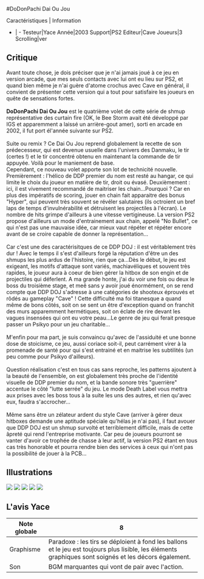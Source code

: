 #DoDonPachi Dai Ou Jou

Caractéristiques | Information
- | -
Testeur|Yace
Année|2003
Support|PS2
Editeur|Cave
Joueurs|3
Scrolling|ver

## Critique
Avant toute chose, je dois préciser que je n'ai jamais joué à ce jeu en version arcade, que mes seuls contacts avec lui ont eu lieu sur PS2, et quand bien même je n'ai guère d'atome crochus avec Cave en général, il convient de présenter cette version qui a tout pour satisfaire les joueurs en quête de sensations fortes.<br/><br/><b>DoDonPachi Dai Ou Jou</b> est le quatrième volet de cette série de shmup représentative des curtain fire (OK, le Bee Storm avait été développé par IGS et apparemment a laissé un arrière-gout amer), sorti en arcade en 2002, il fut port él'année suivante sur PS2.<br/><br/>Suite ou remix ? Ce Dai Ou Jou reprend globalement la recette de son prédecesseur, qui est devenue usuelle dans l'univers des Danmaku, le tir (certes !) et le tir concentré obtenu en maintenant la commande de tir appuyée. Voilà pour le maniement de base. <br/>Cependant, ce nouveau volet apporte son lot de technicité nouvelle. Premièrement : l'hélico de DDP premier du nom est resté au hangar, ce qui limite le choix du joueur en matière de tir, droit ou évasé. Deuxièmement : ici, il est vivement recommandé de maitriser les chain...Pourquoi ? Car en plus des impératifs de scoring, jouer en chain fait apparaitre des bonus "Hyper", qui peuvent très souvent se révéler salutaires (ils octroient un bref laps de temps d'invulnérabilité et détruisent les projectiles à l'écran). Le nombre de hits grimpe d'ailleurs à une vitesse vertigineuse. La version PS2 propose d'ailleurs un mode d'entrainement aux chain, appelé "No Bullet", ce qui n'est pas une mauvaise idée, car mieux vaut répéter et répéter encore avant de se croire capable de donner la représentation...<br/><br/>Car c'est une des caractérisitques de ce DDP DOJ : il est véritablement très dur ! Avec le temps il s'est d'ailleurs forgé la réputation d'être un des shmups les plus ardus de l'histoire, rien que ça...Dès le début, le jeu est exigeant, les motifs d'attaque sont variés, machiavéliques et souvent très rapides, le joueur aura à coeur de bien gérer la hitbox de son engin et de projectiles qui déferlent. A ma grande honte, j'ai du voir une fois ou deux le boss du troisième stage, et meê sans y avoir joué énormément, on se rend compte que DDP DOJ s'adresse à une catégories de shooteux éprouvés et rôdés au gameplay "Cave" ! Cette difficulté ma foi titanesque a quand même de bons côtés, soit on se sent un être d'exception quand on franchit des murs apparemment hermétiques, soit on éclate de rire devant les vagues insensées qui ont eu votre peau...Le genre de jeu qui ferait presque passer un Psikyo pour un jeu charitable...<br/><br/>M'enfin pour ma part, je suis convaincu qu'avec de l'assiduité et une bonne dose de stoicisme, ce jeu, aussi coriace soit-il, peut carrément virer à la promenade de santé pour qui s'est entrainé et en maitrise les subtilités (un peu comme pour Psikyo d'ailleurs). <br/><br/>Question réalisation c'est en tous cas sans reproche, les patterns ajoutent à la beauté de l'ensemble, on est globalement très proche de l'identité visuelle de DDP premier du nom, et la bande sonore très "guerrière" accentue le côté "lutte serrée" du jeu. Le mode Death Label vous mettra aux prises avec les boss tous à la suite les uns des autres, et rien qu'avec eux, faudra s'accrocher...<br/><br/>Même sans être un zélateur ardent du style Cave (arriver à gérer deux hitboxes demande une aptitude spéciale qu'hélas je n'ai pas), il faut avouer que DDP DOJ est un shmup survolté et terriblement difficile, mais de cette âpreté qui rend l'entreprise motivante. Car peu de joueurs pourront se vanter d'avoir ce trophée de chasse à leur actif, la version PS2 étant en tous cas très honorable et pourra rendre bien des services à ceux qui n'ont pas la possibilité de jouer à la PCB...

## Illustrations
![](http://www.shmup.com/images/thumbs/img_fiche_1_1370.jpg)
![](http://www.shmup.com/images/thumbs/img_fiche_2_1370.jpg)
![](http://www.shmup.com/images/thumbs/img_fiche_3_1370.jpg)
![](http://www.shmup.com/images/thumbs/img_fiche_4_1370.jpg)
![](http://www.shmup.com/images/thumbs/)

## L'avis Yace
Note globale|8
-|-
Graphisme|Paradoxe : les tirs se déploient à fond les ballons et le jeu est toujours plus lisible, les éléments graphiques sont soignés et les décors également.
Son|BGM marquantes qui vont de pair avec l'action.
